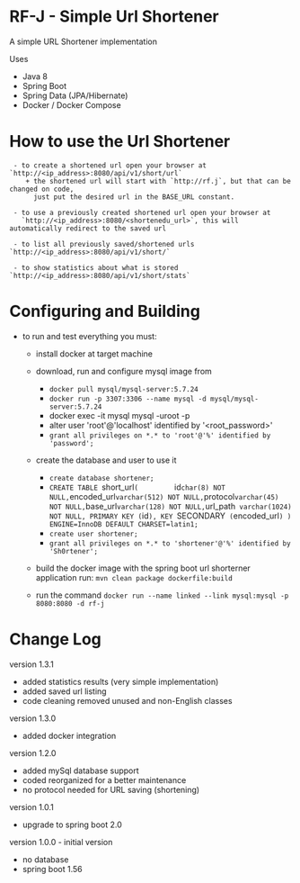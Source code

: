 # RF-J - Simple Url Shortener

A simple URL Shortener implementation

Uses
   + Java 8
   + Spring Boot
   + Spring Data (JPA/Hibernate)
   + Docker / Docker Compose

     
 # How to use the Url Shortener
 
     - to create a shortened url open your browser at `http://<ip_address>:8080/api/v1/short/url`
        + the shortened url will start with `http://rf.j`, but that can be changed on code, 
          just put the desired url in the BASE_URL constant.
        
     - to use a previously created shortened url open your browser at 
       `http://<ip_address>:8080/<shortenedu_url>`, this will automatically redirect to the saved url
       
     - to list all previously saved/shortened urls `http://<ip_address>:8080/api/v1/short/`
     
     - to show statistics about what is stored `http://<ip_address>:8080/api/v1/short/stats`


# Configuring and Building

   - to run and test everything you must:
     * install docker at target machine
     * download, run and configure mysql image from 
        + `docker pull mysql/mysql-server:5.7.24`
        + `docker run -p 3307:3306 --name mysql -d mysql/mysql-server:5.7.24`
        +  docker exec -it mysql mysql -uroot -p 
        +  alter user 'root'@'localhost' identified by '<root_password>'
        + `grant all privileges on *.* to 'root'@'%' identified by 'password';`

     * create the database and user to use it
        + `create database shortener;`
        + `CREATE TABLE `short_url` (		  
          `id` char(8) NOT NULL,
		  `encoded_url` varchar(512) NOT NULL,
		  `protocol` varchar(45) NOT NULL,
		  `base_url` varchar(128) NOT NULL,
		  `url_path` varchar(1024) NOT NULL,
		  PRIMARY KEY (`id`),
		  KEY `SECONDARY` (`encoded_url`)
		  ) ENGINE=InnoDB DEFAULT CHARSET=latin1;`
	    + `create user shortener;`
	    + `grant all privileges on *.* to 'shortener'@'%' identified by 'Sh0rtener';`
        
     * build the docker image with the spring boot url  shorterner application run: 
       `mvn clean package dockerfile:build`
   
     * run the command `docker run --name linked --link mysql:mysql -p 8080:8080 -d rf-j`
     

# Change Log

version 1.3.1
   - added statistics results (very simple implementation)
   - added saved url listing
   - code cleaning removed unused and non-English classes
   
version 1.3.0
   - added docker integration
     
version 1.2.0
   - added mySql database support
   - coded reorganized for a better maintenance
   - no protocol needed for URL saving (shortening)

version 1.0.1 
   - upgrade to spring boot 2.0

version 1.0.0 - initial version
   - no database
   - spring boot 1.56


